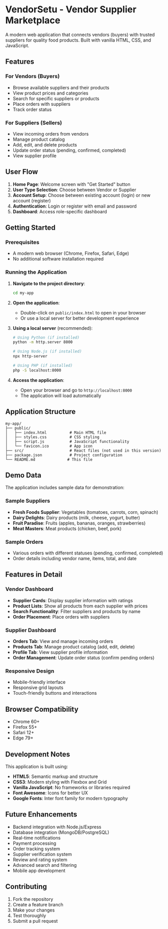 # VendorSetu - Vendor Supplier Marketplace

A modern web application that connects vendors (buyers) with trusted suppliers for quality food products. Built with vanilla HTML, CSS, and JavaScript.

## Features

### For Vendors (Buyers)
- Browse available suppliers and their products
- View product prices and categories
- Search for specific suppliers or products
- Place orders with suppliers
- Track order status

### For Suppliers (Sellers)
- View incoming orders from vendors
- Manage product catalog
- Add, edit, and delete products
- Update order status (pending, confirmed, completed)
- View supplier profile

## User Flow

1. **Home Page**: Welcome screen with "Get Started" button
2. **User Type Selection**: Choose between Vendor or Supplier
3. **Account Setup**: Choose between existing account (login) or new account (register)
4. **Authentication**: Login or register with email and password
5. **Dashboard**: Access role-specific dashboard

## Getting Started

### Prerequisites
- A modern web browser (Chrome, Firefox, Safari, Edge)
- No additional software installation required

### Running the Application

1. **Navigate to the project directory**:
   ```bash
   cd my-app
   ```

2. **Open the application**:
   - Double-click on `public/index.html` to open in your browser
   - Or use a local server for better development experience

3. **Using a local server** (recommended):
   ```bash
   # Using Python (if installed)
   python -m http.server 8000
   
   # Using Node.js (if installed)
   npx http-server
   
   # Using PHP (if installed)
   php -S localhost:8000
   ```

4. **Access the application**:
   - Open your browser and go to `http://localhost:8000`
   - The application will load automatically

## Application Structure

```
my-app/
├── public/
│   ├── index.html          # Main HTML file
│   ├── styles.css          # CSS styling
│   ├── script.js           # JavaScript functionality
│   └── favicon.ico         # App icon
├── src/                    # React files (not used in this version)
├── package.json            # Project configuration
└── README.md              # This file
```

## Demo Data

The application includes sample data for demonstration:

### Sample Suppliers
- **Fresh Foods Supplier**: Vegetables (tomatoes, carrots, corn, spinach)
- **Dairy Delights**: Dairy products (milk, cheese, yogurt, butter)
- **Fruit Paradise**: Fruits (apples, bananas, oranges, strawberries)
- **Meat Masters**: Meat products (chicken, beef, pork)

### Sample Orders
- Various orders with different statuses (pending, confirmed, completed)
- Order details including vendor name, items, total, and date

## Features in Detail

### Vendor Dashboard
- **Supplier Cards**: Display supplier information with ratings
- **Product Lists**: Show all products from each supplier with prices
- **Search Functionality**: Filter suppliers and products by name
- **Order Placement**: Place orders with suppliers

### Supplier Dashboard
- **Orders Tab**: View and manage incoming orders
- **Products Tab**: Manage product catalog (add, edit, delete)
- **Profile Tab**: View supplier profile information
- **Order Management**: Update order status (confirm pending orders)

### Responsive Design
- Mobile-friendly interface
- Responsive grid layouts
- Touch-friendly buttons and interactions

## Browser Compatibility

- Chrome 60+
- Firefox 55+
- Safari 12+
- Edge 79+

## Development Notes

This application is built using:
- **HTML5**: Semantic markup and structure
- **CSS3**: Modern styling with Flexbox and Grid
- **Vanilla JavaScript**: No frameworks or libraries required
- **Font Awesome**: Icons for better UX
- **Google Fonts**: Inter font family for modern typography

## Future Enhancements

- Backend integration with Node.js/Express
- Database integration (MongoDB/PostgreSQL)
- Real-time notifications
- Payment processing
- Order tracking system
- Supplier verification system
- Review and rating system
- Advanced search and filtering
- Mobile app development

## Contributing

1. Fork the repository
2. Create a feature branch
3. Make your changes
4. Test thoroughly
5. Submit a pull request


